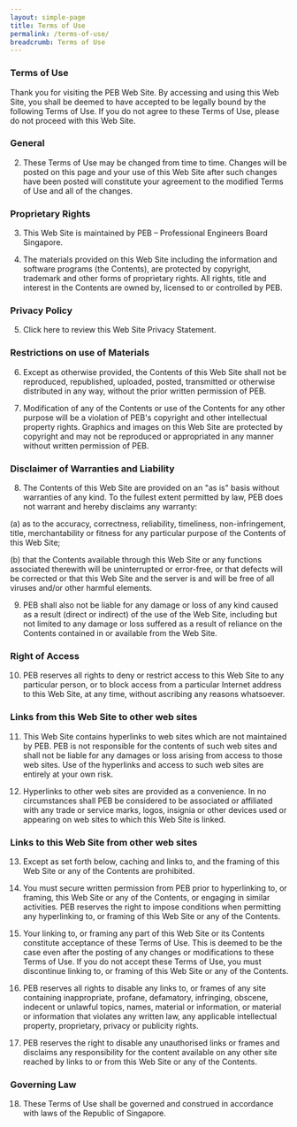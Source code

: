 ```yaml
---
layout: simple-page
title: Terms of Use
permalink: /terms-of-use/
breadcrumb: Terms of Use
---
```


### **Terms of Use**

Thank you for visiting the PEB Web Site. By accessing and using this Web Site, you shall be deemed to have accepted to be legally bound by the following Terms of Use. If you do not agree to these Terms of Use, please do not proceed with this Web Site.


### **General**

2.	These Terms of Use may be changed from time to time. Changes will be posted on this page and your use of this Web Site after such changes have been posted will constitute your agreement to the modified Terms of Use and all of the changes.


### **Proprietary Rights**

3. This Web Site is maintained by PEB – Professional Engineers Board Singapore.

4. The materials provided on this Web Site including the information and software programs (the Contents), are protected by copyright, trademark and other forms of proprietary rights. All rights, title and interest in the Contents are owned by, licensed to or controlled by PEB.

### **Privacy Policy**

5. Click here to review this Web Site Privacy Statement.


### **Restrictions on use of Materials**

6. Except as otherwise provided, the Contents of this Web Site shall not be reproduced, republished, uploaded, posted, transmitted or otherwise distributed in any way, without the prior written permission of PEB.

7. Modification of any of the Contents or use of the Contents for any other purpose will be a violation of PEB's copyright and other intellectual property rights. Graphics and images on this Web Site are protected by copyright and may not be reproduced or appropriated in any manner without written permission of PEB.

### **Disclaimer of Warranties and Liability**

8. The Contents of this Web Site are provided on an "as is" basis without warranties of any kind. To the fullest extent permitted by law, PEB does not warrant and hereby disclaims any warranty:

(a) as to the accuracy, correctness, reliability, timeliness, non-infringement, title, merchantability or fitness for any particular purpose of the Contents of this Web Site;

(b) that the Contents available through this Web Site or any functions associated therewith will be uninterrupted or error-free, or that defects will be corrected or that this Web Site and the server is and will be free of all viruses and/or other harmful elements.

9. PEB shall also not be liable for any damage or loss of any kind caused as a result (direct or indirect) of the use of the Web Site, including but not limited to any damage or loss suffered as a result of reliance on the Contents contained in or available from the Web Site.


### **Right of Access**

10. PEB reserves all rights to deny or restrict access to this Web Site to any particular person, or to block access from a particular Internet address to this Web Site, at any time, without ascribing any reasons whatsoever.

### **Links from this Web Site to other web sites**

11. This Web Site contains hyperlinks to web sites which are not maintained by PEB. PEB is not responsible for the contents of such web sites and shall not be liable for any damages or loss arising from access to those web sites. Use of the hyperlinks and access to such web sites are entirely at your own risk.

12. Hyperlinks to other web sites are provided as a convenience. In no circumstances shall PEB be considered to be associated or affiliated with any trade or service marks, logos, insignia or other devices used or appearing on web sites to which this Web Site is linked.

### **Links to this Web Site from other web sites**

13. Except as set forth below, caching and links to, and the framing of this Web Site or any of the Contents are prohibited.

14.	You must secure written permission from PEB prior to hyperlinking to, or framing, this Web Site or any of the Contents, or engaging in similar activities. PEB reserves the right to impose conditions when permitting any hyperlinking to, or framing of this Web Site or any of the Contents.

15.	Your linking to, or framing any part of this Web Site or its Contents constitute acceptance of these Terms of Use. This is deemed to be the case even after the posting of any changes or modifications to these Terms of Use. If you do not accept these Terms of Use, you must discontinue linking to, or framing of this Web Site or any of the Contents.

16.	PEB reserves all rights to disable any links to, or frames of any site containing inappropriate, profane, defamatory, infringing, obscene, indecent or unlawful topics, names, material or information, or material or information that violates any written law, any applicable intellectual property, proprietary, privacy or publicity rights.

17.	PEB reserves the right to disable any unauthorised links or frames and disclaims any responsibility for the content available on any other site reached by links to or from this Web Site or any of the Contents.


### **Governing Law**

18.	These Terms of Use shall be governed and construed in accordance with laws of the Republic of Singapore.

